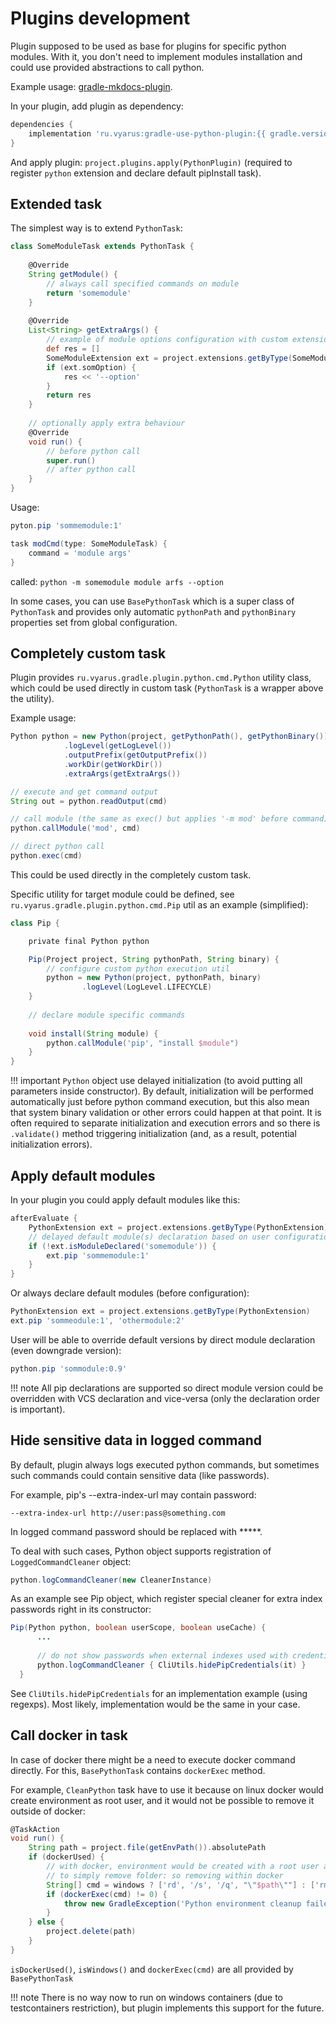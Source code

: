 # Plugins development 

Plugin supposed to be used as base for plugins for specific python modules. With it, you don't need
to implement modules installation and could use provided abstractions to call python.

Example usage: [gradle-mkdocs-plugin](https://github.com/xvik/gradle-mkdocs-plugin).

In your plugin, add plugin as dependency:

```groovy
dependencies {
    implementation 'ru.vyarus:gradle-use-python-plugin:{{ gradle.version }}'
}
```

And apply plugin: `project.plugins.apply(PythonPlugin)` (required to register `python` extension
and declare default pipInstall task).

## Extended task

The simplest way is to extend `PythonTask`:

```groovy
class SomeModuleTask extends PythonTask {
    
    @Override
    String getModule() {
        // always call specified commands on module
        return 'somemodule'
    }
    
    @Override
    List<String> getExtraArgs() {
        // example of module options configuration with custom extension 
        def res = []
        SomeModuleExtension ext = project.extensions.getByType(SomeModuleExtension)
        if (ext.somOption) {
            res << '--option'
        }
        return res
    }
    
    // optionally apply extra behaviour
    @Override
    void run() {
        // before python call               
        super.run()
        // after python call
    }
}
```

Usage:

```groovy
pyton.pip 'sommemodule:1'

task modCmd(type: SomeModuleTask) {
    command = 'module args'
}
```

called: `python -m somemodule module arfs --option`

In some cases, you can use `BasePythonTask` which is a super class of `PythonTask` and provides
only automatic `pythonPath` and `pythonBinary` properties set from global configuration.

## Completely custom task

Plugin provides `ru.vyarus.gradle.plugin.python.cmd.Python` utility class, which could be used directly in custom task
(`PythonTask` is a wrapper above the utility).

Example usage:

```groovy
Python python = new Python(project, getPythonPath(), getPythonBinary())
            .logLevel(getLogLevel())
            .outputPrefix(getOutputPrefix())
            .workDir(getWorkDir())
            .extraArgs(getExtraArgs())

// execute and get command output
String out = python.readOutput(cmd)

// call module (the same as exec() but applies '-m mod' before command)
python.callModule('mod', cmd)

// direct python call
python.exec(cmd)
```

This could be used directly in the completely custom task.

Specific utility for target module could be defined, see
`ru.vyarus.gradle.plugin.python.cmd.Pip` util as an example (simplified):

```groovy
class Pip {

    private final Python python

    Pip(Project project, String pythonPath, String binary) {
        // configure custom python execution util 
        python = new Python(project, pythonPath, binary)
                .logLevel(LogLevel.LIFECYCLE)
    }
    
    // declare module specific commands
    
    void install(String module) {
        python.callModule('pip', "install $module")
    }
}
```

!!! important
    `Python` object use delayed initialization (to avoid putting all parameters inside
    constructor). By default, initialization will be performed automatically just before python command execution,
    but this also mean that system binary validation or other errors could happen at that point.
    It is often required to separate initialization and execution errors and so there is
    `.validate()` method triggering initialization (and, as a result, potential initialization errors).


## Apply default modules

In your plugin you could apply default modules like this:

```groovy
afterEvaluate {
    PythonExtension ext = project.extensions.getByType(PythonExtension)
    // delayed default module(s) declaration based on user configuration
    if (!ext.isModuleDeclared('somemodule')) {
        ext.pip 'sommemodule:1'
    }
}
```

Or always declare default modules (before configuration):

```groovy
PythonExtension ext = project.extensions.getByType(PythonExtension)
ext.pip 'sommeodule:1', 'othermodule:2'
```

User will be able to override default versions by direct module declaration (even downgrade version):

```groovy
python.pip 'sommodule:0.9'
``` 

!!! note 
    All pip declarations are supported so direct module version could be overridden with VCS declaration
    and vice-versa (only the declaration order is important).

## Hide sensitive data in logged command

By default, plugin always logs executed python commands, but sometimes such commands could
contain sensitive data (like passwords).

For example, pip's --extra-index-url may contain password:

```
--extra-index-url http://user:pass@something.com
```

In logged command password should be replaced with *****.

To deal with such cases, Python object supports registration of `LoggedCommandCleaner` object:

```java
python.logCommandCleaner(new CleanerInstance)
```

As an example see Pip object, which register special cleaner for extra index passwords right in its constructor:

```java
Pip(Python python, boolean userScope, boolean useCache) {
      ...
        
      // do not show passwords when external indexes used with credentials
      python.logCommandCleaner { CliUtils.hidePipCredentials(it) }
  }
```

See `CliUtils.hidePipCredentials` for an implementation example (using regexps).
Most likely, implementation would be the same in your case. 

## Call docker in task

In case of docker there might be a need to execute docker command directly.
For this, `BasePythonTask` contains `dockerExec` method.

For example, `CleanPython` task have to use it because on linux docker would create
environment as root user, and it would not be possible to remove it outside of docker:

```groovy
@TaskAction
void run() {
    String path = project.file(getEnvPath()).absolutePath
    if (dockerUsed) {
        // with docker, environment would be created with a root user and so it would not be possible
        // to simply remove folder: so removing within docker
        String[] cmd = windows ? ['rd', '/s', '/q', "\"$path\""] : ['rm', '-rf', path]
        if (dockerExec(cmd) != 0) {
            throw new GradleException('Python environment cleanup failed')
        }
    } else {
        project.delete(path)
    }
}
```

`isDockerUsed()`, `isWindows()` and `dockerExec(cmd)` are all provided by `BasePythonTask`

!!! note
    There is no way now to run on windows containers (due to testcontainers restriction),
    but plugin implements this support for the future.